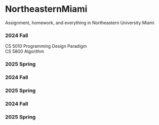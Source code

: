 # NortheasternMiami
Assignment, homework, and everything in Northeastern University Miami
### 2024 Fall
CS 5010 Programming Design Paradigm   
CS 5800 Algorithm
### 2025 Spring
### 2024 Fall
### 2025 Spring
### 2024 Fall
### 2025 Spring